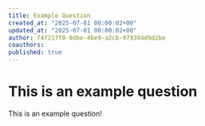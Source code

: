```yaml
---
title: Example Question
created_at: "2025-07-01 00:00:02+00"
updated_at: "2025-07-01 00:00:02+00"
author: f4f217f0-8dbe-46e9-a2cb-979394d9d2be
coauthors:
published: true
---
```


# This is an example question

This is an example question!